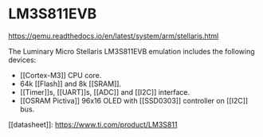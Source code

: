 # LM3S811EVB

https://qemu.readthedocs.io/en/latest/system/arm/stellaris.html

The Luminary Micro Stellaris LM3S811EVB emulation includes the following devices:

-   [[Cortex-M3]] CPU core.
-   64k [[Flash]] and 8k [[SRAM]].
-   [[Timer]]s, [[UART]]s, [[ADC]] and [[I2C]] interface.
-   [[OSRAM Pictiva]] 96x16 OLED with [[SSD0303]] controller on [[I2C]] bus.

[[datasheet]]: https://www.ti.com/product/LM3S811
